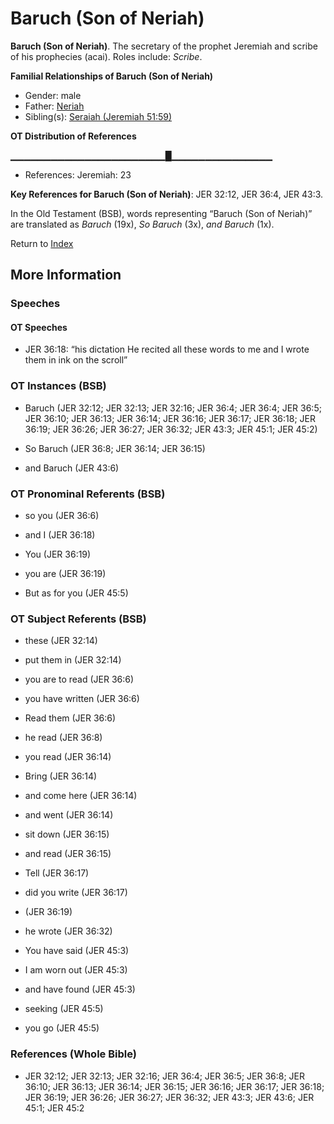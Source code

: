 # Baruch (Son of Neriah)
**Baruch (Son of Neriah)**. 
The secretary of the prophet Jeremiah and scribe of his prophecies (acai). 
Roles include: 
_Scribe_. 




**Familial Relationships of Baruch (Son of Neriah)**


* Gender: male
* Father: [Neriah](Neriah.md)
* Sibling(s): [Seraiah (Jeremiah 51:59)](Seraiah.8.md)


**OT Distribution of References**

▁▁▁▁▁▁▁▁▁▁▁▁▁▁▁▁▁▁▁▁▁▁▁█▁▁▁▁▁▁▁▁▁▁▁▁▁▁▁
* References: Jeremiah: 23



**Key References for Baruch (Son of Neriah)**: 
JER 32:12, JER 36:4, JER 43:3. 


In the Old Testament (BSB), words representing “Baruch (Son of Neriah)” are translated as 
*Baruch* (19x), *So Baruch* (3x), *and Baruch* (1x). 




Return to [Index](00-Index.md)

## More Information

### Speeches

#### OT Speeches

* JER 36:18: “his dictation He recited all these words to me and I wrote them in ink on the scroll”

### OT Instances (BSB)

* Baruch (JER 32:12; JER 32:13; JER 32:16; JER 36:4; JER 36:4; JER 36:5; JER 36:10; JER 36:13; JER 36:14; JER 36:16; JER 36:17; JER 36:18; JER 36:19; JER 36:26; JER 36:27; JER 36:32; JER 43:3; JER 45:1; JER 45:2)

* So Baruch (JER 36:8; JER 36:14; JER 36:15)

* and Baruch (JER 43:6)



### OT Pronominal Referents (BSB)

* so you (JER 36:6)

* and I (JER 36:18)

* You (JER 36:19)

* you are (JER 36:19)

* But as for you (JER 45:5)



### OT Subject Referents (BSB)

* these (JER 32:14)

* put them in (JER 32:14)

* you are to read (JER 36:6)

* you have written (JER 36:6)

* Read them (JER 36:6)

* he read (JER 36:8)

* you read (JER 36:14)

* Bring (JER 36:14)

* and come here (JER 36:14)

* and went (JER 36:14)

* sit down (JER 36:15)

* and read (JER 36:15)

* Tell (JER 36:17)

* did you write (JER 36:17)

*  (JER 36:19)

* he wrote (JER 36:32)

* You have said (JER 45:3)

* I am worn out (JER 45:3)

* and have found (JER 45:3)

* seeking (JER 45:5)

* you go (JER 45:5)



### References (Whole Bible)

* JER 32:12; JER 32:13; JER 32:16; JER 36:4; JER 36:5; JER 36:8; JER 36:10; JER 36:13; JER 36:14; JER 36:15; JER 36:16; JER 36:17; JER 36:18; JER 36:19; JER 36:26; JER 36:27; JER 36:32; JER 43:3; JER 43:6; JER 45:1; JER 45:2




